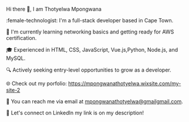 Hi there :wave:, I am Thotyelwa Mpongwana

:female-technologist: I'm a full-stack developer based in Cape Town.

:seedling: I'm currently learning networking basics and getting ready for AWS certification.

:mortar_board: Experienced in HTML, CSS, JavaScript, Vue.js,Python, Node.js, and MySQL.

:mag: Actively seeking entry-level opportunities to grow as a developer.

:globe_with_meridians: Check out my porfolio: https://mpongwanathotyelwa.wixsite.com/my-site-2

:e-mail: You can reach me via email at mpongwanathotyelwa@gmailgmail.com.

:link: Let's connect on LinkedIn my link is on my description!
